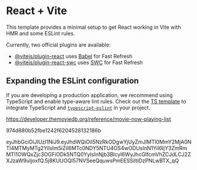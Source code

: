 # React + Vite

This template provides a minimal setup to get React working in Vite with HMR and some ESLint rules.

Currently, two official plugins are available:

- [@vitejs/plugin-react](https://github.com/vitejs/vite-plugin-react/blob/main/packages/plugin-react/README.md) uses [Babel](https://babeljs.io/) for Fast Refresh
- [@vitejs/plugin-react-swc](https://github.com/vitejs/vite-plugin-react-swc) uses [SWC](https://swc.rs/) for Fast Refresh

## Expanding the ESLint configuration

If you are developing a production application, we recommend using TypeScript and enable type-aware lint rules. Check out the [TS template](https://github.com/vitejs/vite/tree/main/packages/create-vite/template-react-ts) to integrate TypeScript and [`typescript-eslint`](https://typescript-eslint.io) in your project.


https://developer.themoviedb.org/reference/movie-now-playing-list


974d880b52fbe1242f6204528132186b

eyJhbGciOiJIUzI1NiJ9.eyJhdWQiOiI5NzRkODgwYjUyZmJlMTI0MmY2MjA0NTI4MTMyMTg2YiIsIm5iZiI6MTc0NDY5NTU4OS4wODUsInN1YiI6IjY3ZmRmMTI1OWQxZjc3OGFiODk5NTQ0YyIsInNjb3BlcyI6WyJhcGlfcmVhZCJdLCJ2ZXJzaW9uIjoxfQ.5j8KUUOQI57NVSeeQquwsPmEESSiltiDzPNLwBTX_qQ